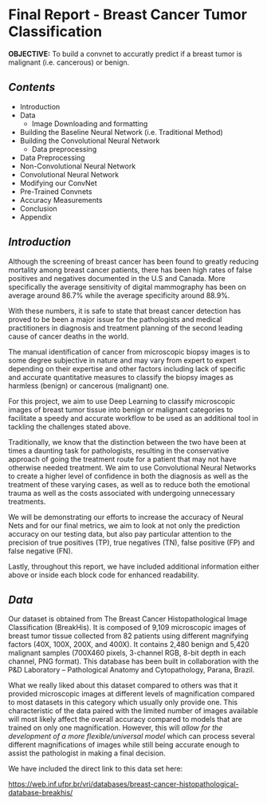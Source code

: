 # **Final Report - Breast Cancer Tumor Classification**
**OBJECTIVE:** To build a convnet to accuratly predict if a breast tumor is malignant (i.e. cancerous) or benign.

## *Contents*

* Introduction
* Data
    - Image Downloading and formatting
* Building the Baseline Neural Network (i.e. Traditional Method)
* Building the Convolutional Neural Network
    - Data preprocessing 
* Data Preprocessing
* Non-Convolutional Neural Network
* Convolutional Neural Network
* Modifying our ConvNet
* Pre-Trained Convnets
* Accuracy Measurements
* Conclusion
* Appendix


## *Introduction*

Although the screening of breast cancer has been found to greatly reducing mortality among breast cancer patients, there has been high rates of false positives and negatives documented in the U.S and Canada. More specifically the average sensitivity of digital mammography has been on average around 86.7% while the average specificity around 88.9%. 

With these numbers, it is safe to state that breast cancer detection has proved to be been a major issue for the pathologists and medical practitioners in diagnosis and treatment planning of the second leading cause of cancer deaths in the world. 

The manual identification of cancer from microscopic biopsy images is to some degree subjective in nature and may vary from expert to expert depending on their expertise and other factors including lack of specific and accurate quantitative measures to classify the biopsy images as harmless (benign) or cancerous (malignant) one. 

For this project, we aim to use Deep Learning to classify microscopic images of breast tumor tissue into benign or malignant categories to facilitate a speedy and accurate workflow to be used as an additional tool in tackling the challenges stated above. 

Traditionally, we know that the distinction between the two have been at times a daunting task for pathologists, resulting in the conservative approach of going the treatment route for a patient that may not have otherwise needed treatment. We aim to use Convolutional Neural Networks to create a higher level of confidence in both the diagnosis as well as the treatment of these varying cases, as well as to reduce both the emotional trauma as well as the costs associated with undergoing unnecessary treatments.

We will be demonstrating our efforts to increase the accuracy of Neural Nets and for our final metrics, we aim to look at not only the prediction accuracy on our testing data, but also pay particular attention to the precision of true positives (TP), true negatives (TN), false positive (FP) and false negative (FN). 

Lastly, throughout this report, we have included additional information either above or inside each block code for enhanced readability. 

##  *Data*

Our dataset is obtained from The Breast Cancer Histopathological Image Classification (BreakHis). It is composed of 9,109 microscopic images of breast tumor tissue collected from 82 patients using different magnifying factors (40X, 100X, 200X, and 400X). It contains 2,480 benign and 5,420 malignant samples (700X460 pixels, 3-channel RGB, 8-bit depth in each channel, PNG format). This database has been built in collaboration with the P&D Laboratory – Pathological Anatomy and Cytopathology, Parana, Brazil. 

What we really liked about this dataset compared to others was that it provided microscopic images at different levels of magnification compared to most datasets in this category which usually only provide one. This characteristic of the data paired with the limited number of images available will most likely affect the overall accuracy compared to models that are trained on only one magnification. However, this will *allow for the development of a more flexible/universal model* which can process several different magnifications of images while still being accurate enough to assist the pathologist in making a final decision.

We have included the direct link to this data set here:

https://web.inf.ufpr.br/vri/databases/breast-cancer-histopathological-database-breakhis/
